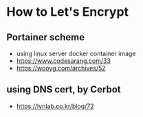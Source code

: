 # How to Let's Encrypt
## Portainer scheme
- using linux server docker container image
- https://www.codesarang.com/33
- https://wooyg.com/archives/52
## using DNS cert, by Cerbot
- https://lynlab.co.kr/blog/72

